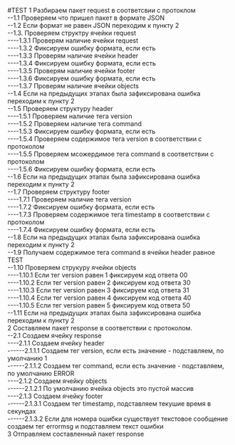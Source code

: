 #TEST
1 Разбираем пакет request в соответсвии с протоклом  
--1.1 Проверяем что пришел пакет в формате JSON  
--1.2 Если формат не равен JSON переходим к пункту 2  
--1.3. Проверяем структру  ячейки request   
----1.3.1 Проверям наличие ячейки request    
----1.3.2 Фиксируем ошибку формата, если есть   
----1.3.3 Проверям наличие ячейки header  
----1.3.4 Фиксируем ошибку формата, если есть   
----1.3.5 Проверям наличие ячейки footer  
----1.3.6 Фиксируем ошибку формата, если есть   
----1.3.7 Проверям наличие ячейки objects  
--1.4 Если на предыдущих этапах была зафиксирована ошибка переходим к пункту 2  
--1.5 Проверяем структуру header  
----1.5.1 Проверяем наличие тега version  
----1.5.2 Проверяем наличие тега command  
----1.5.3 Фиксируем ошибку формата, если есть   
----1.5.4 Проверяем содержимое тега version в соответствии с протоколом  
----1.5.5 Проверяем мсожердимое тега command в соответствии с протоколом  
----1.5.6 Фиксируем ошибку формата, если есть   
--1.6 Если на предыдущих этапах была зафиксирована ошибка переходим к пункту 2  
--1.7 Проверяем структуру footer  
----1.7.1 Проверяем наличие тега version  
----1.7.2 Фиксируем ошибку формата, если есть  
----1.7.3 Проверяем содержимое тега timestamp в соответствии с протоколом  
----1.7.4 Фиксируем ошибку формата, если есть  
--1.8 Если на предыдущих этапах была зафиксирована ошибка переходим к пункту 2    
--1.9 Получаем содержимое тега command в ячейки header равное TEST  
--1.10 Проверяем струкуру ячейки objects  
----1.10.1 Если тег version равен 1 фиксируем код ответа 00   
----1.10.2 Если тег version равен 2 фиксируем код ответа 30   
----1.10.3 Если тег version равен 3 фиксируем код ответа 31   
----1.10.4 Если тег version равен 4 фиксируем код ответа 40   
----1.10.5 Если тег version равен 5 фиксируем код ответа 50   
--1.11 Если на предыдущих этапах была зафиксирована ошибка переходим к пункту 2  
2 Составляем пакет response в соответствии с протоколом.  
--2.1 Создаем ячейку response  
----2.1.1 Сoздаем ячейку header  
------2.1.1.1 Создаем тег version, если есть значение - подставляем, по умолчанию 1     
------2.1.1.2 Создаем тег command, если есть значение - подставляем, по умолчанию ERROR   
----2.1.2 Coздаем ячейку objects  
------2.1.2.1 По умолчанию ячейка objects это пустой массив    
----2.1.3 Coздаем ячейку footer  
------2.1.3.1 Создаем тег timestamp, подставляем текушие время в секундах   
------2.1.3.2 Если для номера ошибки существует текстовое сообщение создаем тег errormsg и подставляем текст ошибки  
3 Отправляем составленный пакет response  